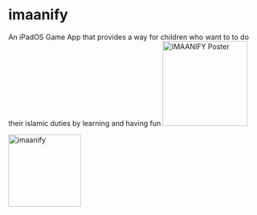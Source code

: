 # imaanify
An iPadOS Game App that provides a way  for children who want to to do their  islamic duties by learning  and having fun
<img width="169" alt="IMAANIFY Poster" src="https://user-images.githubusercontent.com/109709369/235370297-c8dbb871-76c9-4d35-93e8-48f6473cc368.png">

<img width="144" alt="imaanify" src="https://user-images.githubusercontent.com/109709369/235370284-3d435515-fdcb-49c6-b4af-33016509c33e.png">
